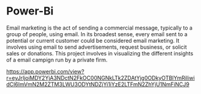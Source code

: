 # Power-Bi
Email marketing is the act of sending a commercial message, typically to a group of people, using email. In its broadest sense, every email sent to a potential or current customer could be considered email marketing. It involves using email to send advertisements, request business, or solicit sales or donations. 
This project involves in visualizing the different insights of a email campign run by a private firm.

https://app.powerbi.com/view?r=eyJrIjoiMDY2YjA3NDctN2FkOC00NGNkLTk2ZDAtYjg0ODkyOTBlYmRiIiwidCI6ImVmN2M2ZTM3LWU3ODYtNDZjYi1iYzE2LTFmN2ZhYjU1NmFiNCJ9
